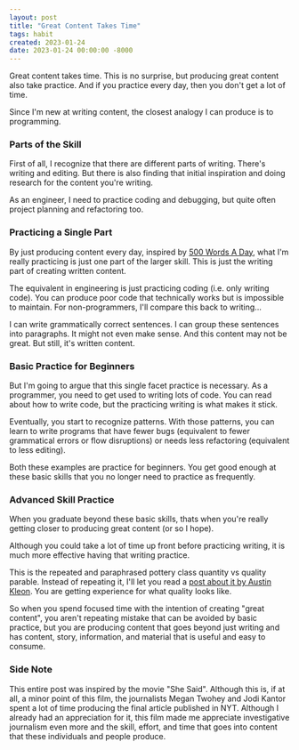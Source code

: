 ```yaml
---
layout: post
title: "Great Content Takes Time"
tags: habit
created: 2023-01-24
date: 2023-01-24 00:00:00 -8000
---
```

Great content takes time. This is no surprise, but producing great content also take practice. And if you practice every day, then you don't get a lot of time.

Since I'm new at writing content, the closest analogy I can produce is to programming.

### Parts of the Skill

First of all, I recognize that there are different parts of writing. There's writing and editing. But there is also finding that initial inspiration and doing research for the content you're writing.

As an engineer, I need to practice coding and debugging, but quite often project planning and refactoring too.

### Practicing a Single Part

By just producing content every day, inspired by [500 Words A Day](https://www.fivehundredwordsaday.com/beta), what I'm really practicing is just one part of the larger skill. This is just the writing part of creating written content.

The equivalent in engineering is just practicing coding (i.e. only writing code). You can produce poor code that technically works but is impossible to maintain. For non-programmers, I'll compare this back to writing...

I can write grammatically correct sentences. I can group these sentences into paragraphs. It might not even make sense. And this content may not be great. But still, it's written content.

### Basic Practice for Beginners

But I'm going to argue that this single facet practice is necessary. As a programmer, you need to get used to writing lots of code. You can read about how to write code, but the practicing writing is what makes it stick. 

Eventually, you start to recognize patterns. With those patterns, you can learn to write programs that have fewer bugs (equivalent to fewer grammatical errors or flow disruptions) or needs less refactoring (equivalent to less editing).

Both these examples are practice for beginners. You get good enough at these basic skills that you no longer need to practice as frequently.

### Advanced Skill Practice

When you graduate beyond these basic skills, thats when you're really getting closer to producing great content (or so I hope).

Although you could take a lot of time up front before practicing writing, it is much more effective having that writing practice.

This is the repeated and paraphrased pottery class quantity vs quality parable. Instead of repeating it, I'll let you read a [post about it by Austin Kleon](https://austinkleon.com/2020/12/10/quantity-leads-to-quality-the-origin-of-a-parable/). You are getting experience for what quality looks like.

So when you spend focused time with the intention of creating "great content", you aren't repeating mistake that can be avoided by basic practice, but you are producing content that goes beyond just writing and has content, story, information, and material that is useful and easy to consume.

### Side Note

This entire post was inspired by the movie "She Said". Although this is, if at all, a minor point of this film, the journalists Megan Twohey and Jodi Kantor spent a lot of time producing the final article published in NYT. Although I already had an appreciation for it, this film made me appreciate investigative journalism even more and the skill, effort, and time that goes into content that these individuals and people produce.